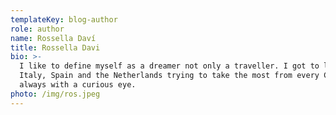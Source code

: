 ```yaml
---
templateKey: blog-author
role: author
name: Rossella Daví
title: Rossella Davi
bio: >-
  I like to define myself as a dreamer not only a traveller. I got to live in
  Italy, Spain and the Netherlands trying to take the most from every Country
  always with a curious eye.
photo: /img/ros.jpeg
---
```


